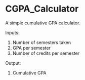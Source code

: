 # CGPA_Calculator
A simple cumulative GPA calculator.

Inputs:
1. Number of semesters taken
2. GPA per semester
3. Number of credits per semester

Output:
1. Cumulative GPA
